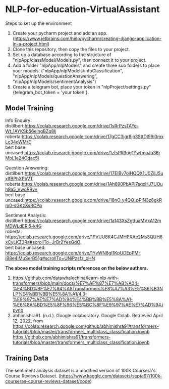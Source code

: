 # NLP-for-education-VirtualAssistant
Steps to set up the environment  
1. Create your pycharm project and add an app. (https://www.jetbrains.com/help/pycharm/creating-django-application-in-a-project.html)  
2. Clone this repository, then copy the files to your project.  
3. Set up a database according to the structure of "nlpApp/classModel/Models.py", then connect it to your project.  
4. Add a folder "nlpApp/nlpModels" and create three sub folders to place your models. ("nlpApp/nlpModels/infoClassification", "nlpApp/nlpModels/questionAnswering", "nlpApp/nlpModels/sentimentAnalysis")  
5. Create a telegram bot, place your token in "nlpProject/settings.py" {telegram_bot_token = 'your token'}.  

## Model Training
Info Enquiry:  
distilbert:https://colab.research.google.com/drive/1sRrPzsTAYe-Wt_1AYKSb56elngBZq8Ij  
roberta:https://colab.research.google.com/drive/17gCC3jgr8jn3SttDI99i0mxLc34oWMrE  
bert base uncased:https://colab.research.google.com/drive/1ztsPA9pg1YwfmaJu36rMbL1e24Odac5i  
  
Question Answering:  
distilbert:https://colab.research.google.com/drive/17EIBv7oiHQQX1U0ZilJ5uxlfBPhXPbVT  
roberta:https://colab.research.google.com/drive/1Ah890PbAPI7sqxHJ7UOuh9a5_VwoRRvv  
bert base uncased:https://colab.research.google.com/drive/18nO_y4QQ_pPjN3z8gkRm0-sGKzXsRCPp  
  
Sentiment Analysis:  
distilbert:https://colab.research.google.com/drive/1a143XsZgttuaMVxA12mMDWLdERj5-k4G  
roberta: https://colab.research.google.com/drive/1PVUU8K4CJMHPXAe2Ms3QUH6xCyLKZ3Ra#scrollTo=JrBr2YesGdO_  
bert base uncased: https://colab.research.google.com/drive/1YvWN8gI1KpUDEpPM-iB8e4lMuSerB51g#scrollTo=UNiPzsfz_oHN  
  
**The above model training scripts references on the below authors.**  
1. https://github.com/datawhalechina/learn-nlp-with-transformers/blob/main/docs/%E7%AF%87%E7%AB%A04-%E4%BD%BF%E7%94%A8Transformers%E8%A7%A3%E5%86%B3NLP%E4%BB%BB%E5%8A%A1/4.3-%E9%97%AE%E7%AD%94%E4%BB%BB%E5%8A%A1-%E6%8A%BD%E5%8F%96%E5%BC%8F%E9%97%AE%E7%AD%94.ipynb  
2. abhimishra91. (n.d.). Google colaboratory. Google Colab. Retrieved April 12, 2022, from https://colab.research.google.com/github/abhimishra91/transformers-tutorials/blob/master/transformers_multiclass_classification.ipynb  
https://github.com/abhimishra91/transformers-tutorials/blob/master/transformers_multiclass_classification.ipynb  

## Training Data
The sentiment analysis dataset is a modified version of 100K Coursera's Course Reviews Dataset. (https://www.kaggle.com/datasets/septa97/100k-courseras-course-reviews-dataset/code)
